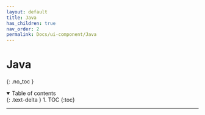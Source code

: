 ```yaml
---
layout: default
title: Java
has_children: true
nav_order: 2
permalink: Docs/ui-component/Java
---
```



# Java

{: .no_toc }

<details open markdown="block">
  <summary>
    Table of contents
  </summary>
  {: .text-delta }
1. TOC
{:toc}
</details>

---
